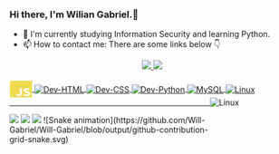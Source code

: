 ### Hi there, I'm Wilian Gabriel.👋

- 🔭 I'm currently studying Information Security and learning Python.
- 📫 How to contact me: There are some links below 👇
<!-- 
- 🔭 I’m currently working on ...
- 🌱 I’m currently learning ...
- 👯 I’m looking to collaborate on ...
- 🤔 I’m looking for help with ...
- 💬 Ask me about ...
- 📫 How to reach me: ...
- 😄 Pronouns: ...
-->

<div align="center">
    <a href="https://github.com/Will-Gabriel">
    <img height="175em" src="https://github-readme-stats.vercel.app/api?username=Will-Gabriel&show_icons=true&theme=radical&include_all_commits">
    <img height="175em" src="https://github-readme-stats.vercel.app/api/top-langs/?username=Will-Gabriel&layout=compact&langs_count=7&theme=radical">
</div>

<!-- ICONES - https://devicon.dev -->
<div style="display: inline_block"><br>
    <img align="center" alt="Dev-Js" height="30" width="40" src="https://raw.githubusercontent.com/devicons/devicon/master/icons/javascript/javascript-plain.svg">
    <img align="center" alt="Dev-HTML" height="30" width="40" src="https://cdn.jsdelivr.net/gh/devicons/devicon/icons/html5/html5-original.svg">
    <img align="center" alt="Dev-CSS" height="30" width="40" src="https://cdn.jsdelivr.net/gh/devicons/devicon/icons/css3/css3-original.svg">
    <img align="center" alt="Dev-Python" height="30" width="40" src="https://cdn.jsdelivr.net/gh/devicons/devicon/icons/python/python-original.svg">
    <img align="center" alt="MySQL" height="30" width="40" src="https://cdn.jsdelivr.net/gh/devicons/devicon/icons/mysql/mysql-original.svg">
    <img align="center" alt="Linux" height="30" width="40" src="https://cdn.jsdelivr.net/gh/devicons/devicon/icons/linux/linux-original.svg">
    <img align="right" alt="Linux" height="150" width="150" src="https://media.giphy.com/media/o0vwzuFwCGAFO/giphy.gif">
</div><hr>  

<!-- ICONES LINK - https://dev.to/envoy_/150-badges-for-github-pnk -->
<div id="links">
    <a href="https://www.instagram.com/wiliann.gabriel/" target="_blank"><img src="https://img.shields.io/badge/Instagram-E4405F?style=for-the-badge&logo=instagram&logoColor=white"></a>      
    <a href = "mailto:wiliang599@gmail.com"><img src="https://img.shields.io/badge/Gmail-D14836?style=for-the-badge&logo=gmail&logoColor=white"></a>
    <a href="https://www.linkedin.com/in/wilian-gabriel-8b8656286" target="_blank"><img src="https://img.shields.io/badge/LinkedIn-0077B5?style=for-the-badge&logo=linkedin&logoColor=white"></a>
    ![Snake animation](https://github.com/Will-Gabriel/Will-Gabriel/blob/output/github-contribution-grid-snake.svg)
</div>

